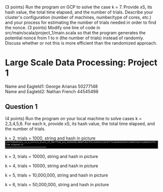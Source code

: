 (3 points) Run the program on GCP to solve the case k = 7.
Provide xS, its hash value, the total time elapsed, and the number of trials.
Describe your cluster's configuration (number of machines, number/type of cores, etc.) and your process for estimating the number of trials needed in order to find the nonce.
(3 points) Modify one line of code in src/main/scala/project_1/main.scala so that the program generates the potential nonce from 1 to n (the number of trials) instead of randomly.
Discuss whether or not this is more efficient than the randomized approach.

# Large Scale Data Processing: Project 1
Name and EagleId1: George Arianas 50277148
<br> Name and EagleId2: Nathan French 44545498

## Question 1
(4 points) Run the program on your local machine to solve cases k = 2,3,4,5,6.
For each k, provide xS, its hash value, the total time elapsed, and the number of trials.

k = 2, trials = 1000, string and hash in picture
![alt text](https://github.com/george-arianas/Data-Processing-Project-1/blob/main/k2.jpg)

k = 3, trials = 10000, string and hash in picture

k = 4, trials = 10000, string and hash in picture

k = 5, trials = 10,000,000, string and hash in picture

k = 6, trials = 50,000,000, string and hash in picture
